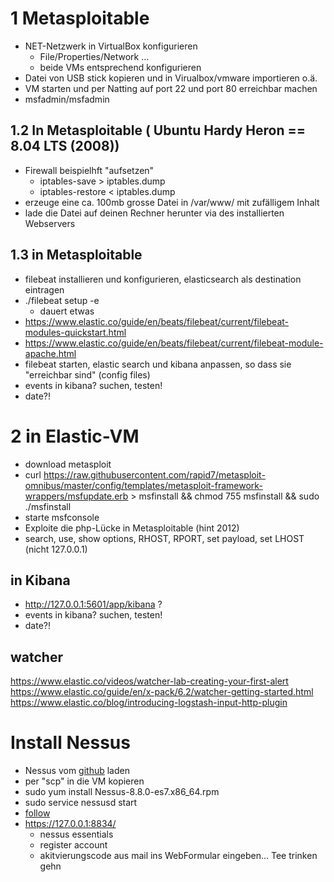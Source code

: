 #
# 1 Metasploitable
* NET-Netzwerk in VirtualBox konfigurieren
  * File/Properties/Network ...
  * beide VMs entsprechend konfigurieren
* Datei von USB stick kopieren und in Virualbox/vmware importieren o.ä.
* VM starten und per Natting auf port 22 und port 80 erreichbar machen
* msfadmin/msfadmin

## 1.2 In Metasploitable ( Ubuntu Hardy Heron == 8.04 LTS (2008)) 
* Firewall beispielhft "aufsetzen"
  * iptables-save > iptables.dump
  * iptables-restore < iptables.dump
* erzeuge eine ca. 100mb grosse Datei in /var/www/ mit zufälligem Inhalt
* lade die Datei auf deinen Rechner herunter via des installierten Webservers  

## 1.3 in Metasploitable
* filebeat installieren und konfigurieren, elasticsearch als destination eintragen
* ./filebeat setup -e 
   * dauert etwas
* https://www.elastic.co/guide/en/beats/filebeat/current/filebeat-modules-quickstart.html
* https://www.elastic.co/guide/en/beats/filebeat/current/filebeat-module-apache.html
* filebeat starten, elastic search und kibana anpassen, so dass sie "erreichbar sind" (config files)
* events in kibana? suchen, testen!
* date?!


# 2 in Elastic-VM
* download metasploit
 * curl https://raw.githubusercontent.com/rapid7/metasploit-omnibus/master/config/templates/metasploit-framework-wrappers/msfupdate.erb > msfinstall &&   chmod 755 msfinstall &&  sudo  ./msfinstall
* starte msfconsole
* Exploite die php-Lücke in Metasploitable (hint 2012)
 * search, use, show options, RHOST, RPORT, set payload, set LHOST (nicht 127.0.0.1)


## in Kibana
* http://127.0.0.1:5601/app/kibana ?
* events in kibana? suchen, testen!
* date?!

## watcher
https://www.elastic.co/videos/watcher-lab-creating-your-first-alert
https://www.elastic.co/guide/en/x-pack/6.2/watcher-getting-started.html
https://www.elastic.co/blog/introducing-logstash-input-http-plugin




# Install Nessus
* Nessus vom [github](nessus/Nessus-8.8.0-es7.x86_64.rpm) laden
* per "scp" in die VM kopieren
* sudo yum install Nessus-8.8.0-es7.x86_64.rpm
* sudo service nessusd start
* [follow](https://docs.tenable.com/nessus/Content/ConfigureNessus.htm) 
* https://127.0.0.1:8834/
   * nessus essentials
   * register account
   * akitvierungscode aus mail ins WebFormular eingeben... Tee trinken gehn
   


